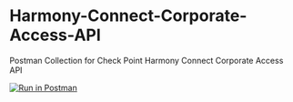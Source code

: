 # Harmony-Connect-Corporate-Access-API
Postman Collection for Check Point Harmony Connect Corporate Access API

[![Run in Postman](https://run.pstmn.io/button.svg)](https://app.getpostman.com/run-collection/1590562-b17b6e2d-213f-4959-b7b8-0c4112b91c09?action=collection%2Ffork&collection-url=entityId%3D1590562-b17b6e2d-213f-4959-b7b8-0c4112b91c09%26entityType%3Dcollection%26workspaceId%3D1ca353cc-d71a-43a6-a5a8-d8f9d3d90150#?env%5BHarmony%20Connect%20Corporate%20Access%20API%5D=W3sia2V5IjoidG9rZW4iLCJ2YWx1ZSI6IiIsImVuYWJsZWQiOnRydWUsInR5cGUiOiJkZWZhdWx0Iiwic2Vzc2lvblZhbHVlIjoiIiwic2Vzc2lvbkluZGV4IjowfSx7ImtleSI6ImNsaWVudElkIiwidmFsdWUiOiIiLCJlbmFibGVkIjp0cnVlLCJ0eXBlIjoiZGVmYXVsdCIsInNlc3Npb25WYWx1ZSI6IiIsInNlc3Npb25JbmRleCI6MX0seyJrZXkiOiJhY2Nlc3NLZXkiLCJ2YWx1ZSI6IiIsImVuYWJsZWQiOnRydWUsInR5cGUiOiJkZWZhdWx0Iiwic2Vzc2lvblZhbHVlIjoiIiwic2Vzc2lvbkluZGV4IjoyfV0=)
